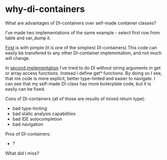 # why-di-containers

What are advantages of DI-containers over self-made container classes?

I've made two implementations of the same example - select first row from table and var_dump it.

[First](https://github.com/funtaps/why-di-containers/blob/master/VARIANT1-di-container.php) is with pimple (it is one of the simpliest DI-containers)
This code can easily be transfered to any other DI-container implemintation, and not much will change.

In [second implementation](https://github.com/funtaps/why-di-containers/blob/master/VARIANT2-di-self-made.php) I've tried to do DI without string arguments in get or array access functions. Instead I define get* functions.
By doing so I see, that me code is more explicit, better type-hinted and easier to navigate.
I can see that my self-made DI-class has more boilerplate code, but it is easily can be fixed.

Cons of DI-containers (all of those are results of mixed return type):
* bad type-hinting
* bad static analysis capabilities
* bad IDE autocompletion
* bad navigation

Pros of DI-containers:
* ?

What did I miss?
